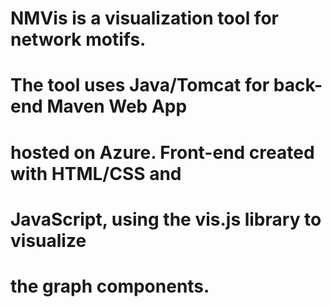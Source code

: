 # NMVis is a visualization tool for network motifs.
# The tool uses Java/Tomcat for back-end Maven Web App
# hosted on Azure. Front-end created with HTML/CSS and 
# JavaScript, using the vis.js library to visualize 
# the graph components.
